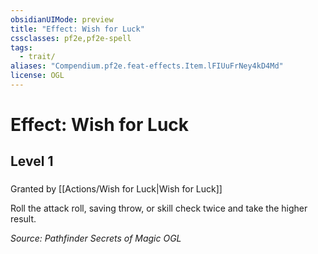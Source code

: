 ```yaml
---
obsidianUIMode: preview
title: "Effect: Wish for Luck"
cssclasses: pf2e,pf2e-spell
tags:
  - trait/
aliases: "Compendium.pf2e.feat-effects.Item.lFIUuFrNey4kD4Md"
license: OGL
---
```

# Effect: Wish for Luck
## Level 1
### 






Granted by [[Actions/Wish for Luck|Wish for Luck]]

Roll the attack roll, saving throw, or skill check twice and take the higher result.

*Source: Pathfinder Secrets of Magic*
*OGL*